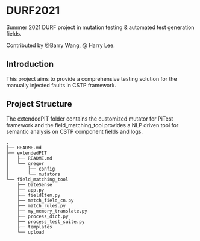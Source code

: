 # DURF2021
Summer 2021 DURF project in mutation testing &amp; automated test generation fields.

Contributed by @Barry Wang, @ Harry Lee.

## Introduction

This project aims to provide a comprehensive testing solution for the manually injected faults in CSTP framework.

## Project Structure
The extendedPIT folder contains the customized mutator for PiTest framework and the field_matching_tool provides a NLP driven tool for semantic analysis on CSTP component fields and logs.
```
.
├── README.md
├── extendedPIT
│   ├── README.md
│   └── gregor
│       ├── config
│       └── mutators
└── field_matching_tool
    ├── DateSense
    ├── app.py
    ├── fieldItem.py
    ├── match_field_cn.py
    ├── match_rules.py
    ├── my_memory_translate.py
    ├── process_dict.py
    ├── process_test_suite.py
    ├── templates
    └── upload
```
